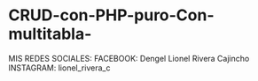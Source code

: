 # CRUD-con-PHP-puro-Con-multitabla-
MIS REDES SOCIALES:
FACEBOOK: Dengel Lionel Rivera Cajincho
INSTAGRAM: lionel_rivera_c
